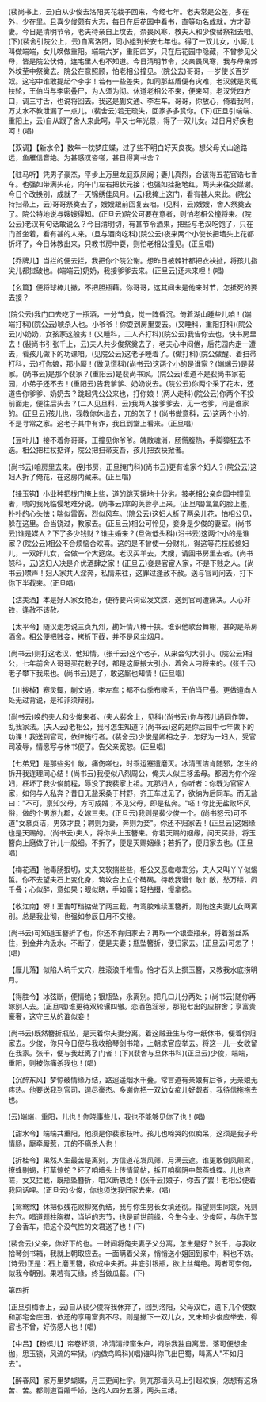 <!-- { "loadSidebar": true } -->
(裴尚书上，云)自从少俊去洛阳买花栽子回来，今经七年。老夫常是公差，多在外，少在里。且喜少俊颇有大志，每日在后花园中看书，直等功名成就，方才娶妻。今日是清明节令，老夫待亲自上坟去，奈畏风寒，教夫人和少俊替祭祖去咱。(下)(裴舍引院公上，云)自离洛阳，同小姐到长安七年也。得了一双儿女，小厮儿叫做端端，女儿唤做重阳。端端六岁，重阳四岁，只在后花园中隐藏，不曾参见父母，皆是院公伏侍，连宅里人也不知道。今日清明节令，父亲畏风寒，我与母亲郊外坟茔中祭奠去。院公在意照顾，怕老相公撞见。(院公去)哥哥，一岁使长百岁奴。这宅中谁敢提起个李字！若有一些差失，如同那赵盾便有灾难，老汉就是灵辄扶轮，王伯当与李密叠尸，为人须为彻。休道老相公不来，便来呵，老汉凭四方口，调三寸舌，也说将回去。我这是蒯文通、李左车。哥哥，你放心，倚着我呵，万丈水不教泄漏了一点儿。(裴舍云)若无疏失，回家多多赏你。(下)(正旦引端端、重阳上，云)自从跟了舍人来此呵，早又七年光景，得了一双儿女。过日月好疾也呵！(唱)

【双调】【新水令】数年一枕梦庄蝶，过了些不明白好天良夜。想父母关山途路远，鱼雁信音绝。为甚感叹咨嗟，甚日得离书舍？

【驻马听】凭男子豪杰，平步上万里龙庭双凤阙；妻儿真烈，合该得五花官诰七香车。也强如带满头花，向午门左右把状元接；也强如挂拖地红，两头来往交媒谢。今日个改换别，成就了一天锦绣佳风月。(云)我掩上这门，看有甚人来此。(院公持扫帚上，云)哥哥祭奠去了，嫂嫂跟前回复去咱。(见科，云)嫂嫂，舍人祭奠去了。院公特地说与嫂嫂得知。(正旦云)院公可要在意者，则怕老相公撞将来。(院公云)老汉有句话敢说么？今日清明切，有甚节令酒果，把些与老汉吃饱了，只在门首坐着，看有甚的人来。(旦与酒肉吃科)(院公云)夜来两个小使长把墙头上花都折坏了，今日休教出来，只教书房中耍，则怕老相公撞见。(正旦唱)

【乔牌儿】当拦的便去拦，我把你个院公谢。想昨日被棘针都把衣袂扯，将孩儿指尖儿都挝破也。(端端云)奶奶，我接爹爹去来。(正旦云)还未来哩！(唱)

【幺篇】便将球棒儿撇，不把胆瓶藉。你哥哥，这其间未是他来时节，怎抵死的要去接？

(院公云)我门口去吃了一瓶酒，一分节食，觉一阵昏沉。倚着湖山睡些儿咱！(端端打科)(院公云)唬杀人也。小爷爷！你耍到房里耍去。(又睡科，重阳打科)(院公云)小奶奶，女孩家这般劣！(又睡科，二人齐打科)(院公云)我告你去也，快书房里去！(裴尚书引张千上，云)夫人共少俊祭奠去了，老夫心中闷倦，后花园内走一遭去，看孩儿做下的功课咱。(见院公云)这老子睡着了。(做打科)(院公做醒、着扫帚打科，云)打你娘，那小厮！(做见慌科)(尚书云)这两个小的是谁家？(端端云)是裴家。(尚书云)是那个裴家？(重阳云)是裴尚书家。(院公云)谁道不是裴尚书家花园，小弟子还不去！(重阳云)告我爹爹、奶奶说去。(院公云)你两个采了花木，还道告你爹爹、奶奶去？跳起凭公公来也，打你娘！(两人走科)(院公云)你两个不投前面走，便往后头去？(二人见旦科，云)我两人接爹爹去，见一老爹，问是谁家的。(正旦云)孩儿也，我教你休出去，兀的怎了！(尚书做意科，云)这两个小的，不是寻常之家。这老子其中有诈，我且到堂上看来。(正旦唱)

【豆叶儿】接不着你哥哥，正撞见你爷爷。魄散魂消，肠慌腹热，手脚獐狂去不迭。相公把柱杖掂详，院公把扫帚支吾，孩儿把衣袂掀者。

(尚书云)咱房里去来。(到书房，正旦掩门科)(尚书云)更有谁家个妇人？(院公云)这妇人折了俺花，在这房内藏来。(正旦唱)

【挂玉钩】小业种把栊门掩上些，道的跳天撅地十分劣。被老相公亲向园中撞见者，唬的我死临侵地难分说。(尚书云)拿的芙蓉亭上来。(正旦唱)氲氲的脸上羞，扑扑的心头怯；喘似雷轰，烈似风车。(院公云)这妇人折了两朵儿花，怕相公见，躲在这里。合当饶过，教家去。(正旦云)相公可怜见，妾身是少俊的妻室。(尚书云)谁是媒人？下了多少钱财？谁主婚来？(旦做低头科)(沿书云)这两个小的是谁家？(院公云)相公不合烦恼合欢喜。这的是不曾使一分财礼，得这等花枝般媳妇儿，一双好儿女，合做一个大筵席。老汉买羊去，大嫂，请回书房里去者。(尚书怒科，云)这妇人决是介优酒肆之家！(正旦云)妾是官宦人家，不是下贱之人。(尚书云)噤声！妇人家共人淫奔，私情来往，这罪过逢赦不赦。送与官司问去，打下你下半截来。(正旦唱)

【沽美酒】本是好人家女艳冶，便待要兴词讼发文牒，送到官司遭痛决。人心非铁，逢赦不该赦。

【太平令】随汉走怎说三贞九烈，勘奸情八棒十挟。谁识他歌台舞榭，甚的是茶房酒舍。相公便把贱妾，拷折下截，并不是风尘烟月。

(尚书云)则打这老汉，他知情。(张千云)这个老子，从来会勾大引小。(院公云)相公，七年前舍人哥哥买花栽子时，都是这厮搬大引小，着舍人刁将来的。(张千云)老子攀下我来也。(尚书云)是了，敢这厮也知情！(正旦唱)

【川拨棹】赛灵辄，蒯文通，李左车；都不似季布喉舌，王伯当尸叠。更做道向人处无过背说，是和非须辩别。

(尚书云)唤的夫人和少俊来者。(夫人裴舍上，见科)(尚书云)你与孩儿通同作弊，乱我家法。(夫人云)老相公，我可怎生知道？(尚书云)这的是你后园中七年做下的功课！我送到官司，依律施行者。(裴舍云)少俊是卿相之子，怎好为一妇人，受官司凌辱，情愿写与休书便了。告父亲宽恕。(正旦唱)

【七弟兄】是那些劣忄敞，痛伤嗟也，时乖运蹇遭磨灭。冰清玉洁肯随邪，怎生的拆开我连理同心结！(尚书云)我便似八烈周公，俺夫人似三移孟母。都因为你个淫妇，枉坏了我少俊前程，辱没了我裴家上祖。兀那妇人，你听者：你既为官宦人家，如何与人私奔？昔日无盐采桑于村野，齐王车过见了，欲纳为后同车。而无盐曰："不可，禀知父母，方可成婚；不见父母，即是私奔。"呸！你比无盐败坏风俗，做的个男游九郡，女嫁三夫。(正旦云)我则是裴少俊一个。(尚书怒云)可不道"女慕贞洁，男效才良；聘则为妻，奔则为妾"。你还不归家去！(正旦云)这姻缘也是天赐的。(尚书云)夫人，将你头上玉簪来。你若天赐的姻缘，问天买卦，将玉簪向上磨做了针儿一般细。不折了，便是天赐姻缘；若折了，便归家去也。(正旦唱)

【梅花酒】他毒肠狠切，丈夫又软揣些些，相公又恶噷噷乖劣，夫人又叫丫丫似蝎蜇。你不去望夫石上变化身，筑坟台上立个碑碣。待教我谩忄敞忄敞，愁万缕，闷千叠；心似醉，意如果；眼似瞎，手如瘸；轻拈掇，慢拿捻。

【收江南】呀！王吉叮珰掂做了两三截，有鸾胶难续玉簪折，则他这夫妻儿女两离别。总是我业彻，也强如参辰日月不交接。

(尚书云)可知道玉簪折了也，你还不肯归家去？再取一个银壶瓶来，将着游丝系住，到金井内汲水。不断了，便是夫妻；瓶坠簪折，便归家去。(正旦云)可怎了！(唱)

【雁儿落】似陷人坑千丈穴，胜滚浪千堆雪。恰才石头上损玉簪，又教我水底捞明月。

【得胜令】冰弦断，便情绝；银瓶坠，永离别。把几口儿分两处；(尚书云)随你再嫁别人去。(正旦唱)谁更待双轮辗四辙。恋酒色淫邪，那犯七出的应拚舍；享富贵豪奢，这守三从的谁似妾！

(尚书云)既然簪折瓶坠，是天着你夫妻分离。着这贼丑生与你一纸休书，便着你归家去。少俊，你只今日便与我收拾琴剑书箱，上朝求官应举去。将这一儿一女收留在我家。张千，便与我赶离了门者！(下)(裴舍与旦休书科)(正旦云)少俊，端端，重阳，则被你痛杀我也！(唱)

【沉醉东风】梦惊破情缘万结，路迢遥烟水千叠。常言道有亲娘有后爷，无亲娘无疼热。他要送我到官司，逞尽豪杰。多谢你把一双幼女痴儿好觑者，我待信拖拖去也。

(云)端端，重阳，儿也！你晓事些儿，我也不能够见你了也！(唱)

【甜水令】端端共重阳，他须是你裴家枝叶。孩儿也啼哭的似痴呆，这须是我子母情肠，厮牵厮惹，兀的不痛杀人也！

【折桂令】果然人生最苦是离别，方信道花发风筛，月满云遮。谁更敢倒凤颠鸾，撩蜂剔蝎，打草惊蛇？坏了咱墙头上传情简帖，拆开咱柳阴中莺燕蜂蝶。儿也咨嗟，女又拦截，既瓶坠簪折，咱义断恩绝！(张千云)娘子，你去了罢！老相公便着我回话哩。(正旦云)少俊，你也须送我归家去来。(唱)

【鸳鸯煞】休把似残花败柳冤仇结，我与你生男长女填还彻。指望则生同衾，死则共穴。唱道题柱胸襟，当垆的志节，也是前世前缘，今生今业。少俊呵，与你干驾了会香车，把这个没气性的文君送了也！(下)

(裴舍云)父亲，你好下的也。一时间将俺夫妻子父分离，怎生是好？张千，与我收拾琴剑书箱，我就上朝取应去。一面瞒着父亲，悄悄送小姐回到家中，料也不妨。(诗云)正是：石上磨玉簪，欲成中央折。井底引银瓶，欲上丝绳绝。两者可奈何，似我今朝别。果若有天缘，终当做瓜葛。(下)

第四折

(正旦引梅香上，云)自从裴少俊将我休弃了，回到洛阳，父母双亡，遗下几个使数和那宅舍庄田，依还的享用富贵不尽。则是撇下一双儿女，又未知少俊应举去，得官也不曾，好伤感人也！(唱)

【中吕】【粉蝶儿】帘卷虾须，冷清清绿窗朱户，闷杀我独自离居。落可便想金枷，思玉锁，风流的牢狱。(内做鸟鸣科)(唱)谁叫你飞出巴蜀，叫离人"不如归去"。

【醉春风】家万里梦蝴蝶，月三更闻杜宇。则兀那墙头马上引起欢娱，怎想有这场苦、苦。都则道百媚千娇，送的人四分五落，两头三绪。


